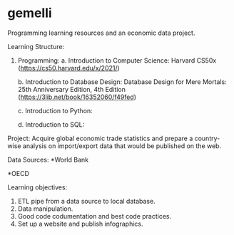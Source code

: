 # gemelli
Programming learning resources and an economic data project.

Learning Structure:
1. Programming:
    a. Introduction to Computer Science: Harvard CS50x (https://cs50.harvard.edu/x/2021/)
    
    b. Introduction to Database Design: Database Design for Mere Mortals: 25th Anniversary Edition, 4th Edition (https://3lib.net/book/16352060/f49fed)
    
    c. Introduction to Python: 
    
    d. Introduction to SQL:

Project:
Acquire global economic trade statistics and prepare a country-wise analysis on import/export data that would be published on the web.

Data Sources:
*World Bank

*OECD

Learning objectives:
1. ETL pipe from a data source to local database.
2. Data manipulation.
3. Good code codumentation and best code practices.
4. Set up a website and publish infographics.
